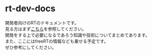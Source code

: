 # rt-dev-docs
開発者向けのRTのドキュメントです。  
見る方はまず[こちら](docs/README.md)を参照してください。  
開発をする上で必要になるであろう知識や技術についてまとめてあります。  
また、ここにはfreeRTの情報なども乗せる予定です。  
ぜひ参考にしてください。  
